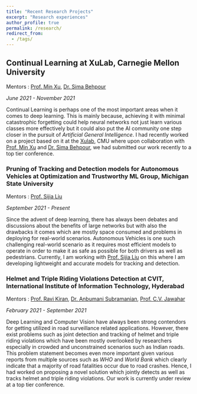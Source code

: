 ```yaml
---
title: "Recent Research Projects"
excerpt: "Research experiences"
author_profile: true
permalink: /research/
redirect_from:
  - /tags/
---
```


## Continual Learning at XuLab, Carnegie Mellon University 
Mentors : [Prof. Min Xu](https://xulabs.github.io/min-xu/), [Dr. Sima Behpour](https://scholar.google.com/citations?user=7bmIRwUAAAAJ&hl=en) 

_June 2021 - November 2021_

<!-- [//]: # (Primarily, I have been jointly working on curating the novel COncrete DEfect BRidge IMage dataset (CODEBRIM) for multi-target classification of five commonly appearing concrete defects. We have compared two meta-learning approaches to find suitable convolutional neural network architectures for this challenging multi-class multi-target task. We have observed that learned architectures have less overall parameters in addition to yielding better multi-target accuracy in comparison to popular CNN architectures from the literature evaluated in the context of our application. We have jointly submitted a paper from this project to a tier-1 vision conference of the likes of ECCV, CVPR, ICCV etc.) 

[//]: # ([Submitted manuscript](https://drive.google.com/open?id=1Q3kgJ0BIyIb_dl-aUi-mmVzQ8xl_srfy)) -->

Continual Learning is perhaps one of the most important areas when it comes to deep learning. This is mainly because, achieving it with minimal catastrophic forgetting could help neural networks not just learn various classes more effectively but it could also put the AI community one step closer in the pursuit of _Artificial General Intelligence_. I had recently worked on a project based on it at the [Xulab](https://xulabs.github.io/), CMU where upon collaboration with [Prof. Min Xu](https://xulabs.github.io/min-xu/) and [Dr. Sima Behpour](https://scholar.google.com/citations?user=7bmIRwUAAAAJ&hl=en), we had submitted our work recently to a top tier conference.


### Pruning of Tracking and Detection models for Autonomous Vehicles at Optimization and Trustworthy ML Group, Michigan State University
Mentors : [Prof. Sijia Liu](https://lsjxjtu.github.io/index.html)

_September 2021 - Present_

<!-- [//]: # (Primarily, I have been jointly working on curating the novel COncrete DEfect BRidge IMage dataset (CODEBRIM) for multi-target classification of five commonly appearing concrete defects. We have compared two meta-learning approaches to find suitable convolutional neural network architectures for this challenging multi-class multi-target task. We have observed that learned architectures have less overall parameters in addition to yielding better multi-target accuracy in comparison to popular CNN architectures from the literature evaluated in the context of our application. We have jointly submitted a paper from this project to a tier-1 vision conference of the likes of ECCV, CVPR, ICCV etc.) 

[//]: # ([Submitted manuscript](https://drive.google.com/open?id=1Q3kgJ0BIyIb_dl-aUi-mmVzQ8xl_srfy)) -->

Since the advent of deep learning, there has always been debates and discussions about the benefits of large networks but with also the drawbacks it comes which are mostly space consumed and problems in deploying for real-world scenarios. Autonomous Vehicles is one such challenging real-world scenario as it requires most efficient models to operate in order to make it as safe as possible for both drivers as well as pedestrians. Currently, I am working with [Prof. Sijia Liu](https://lsjxjtu.github.io/index.html) on this where I am developing lightweight and accurate models for tracking and detection. 

### Helmet and Triple Riding Violations Detection at CVIT, International Institute of Information Technology, Hyderabad
Mentors : [Prof. Ravi Kiran](https://ravika.github.io/index.html), [Dr. Anbumani Subramanian](https://sites.google.com/view/anbumani/), [Prof. C.V. Jawahar](https://faculty.iiit.ac.in/~jawahar/) 

_February 2021 - September 2021_

Deep Learning and Computer Vision have always been strong contendors for getting utilized in road surveillance related applications. However, there exist problems such as joint detection and tracking of helmet and triple riding violations which have been mostly overlooked by researchers especially in crowded and unconstrained scenarios such as Indian roads. This problem statement becomes even more important given various reports from multiple sources such as _WHO_ and _World Bank_ which clearly indicate that a majority of road fatalities occur due to road crashes. Hence, I had worked on proposing a novel solution which jointly detects as well as tracks helmet and triple riding violations. Our work is currently under review at a top tier conference. 

